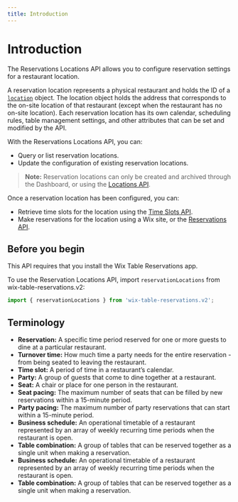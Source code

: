```yaml
---
title: Introduction
---
```


# Introduction

The Reservations Locations API allows you to configure reservation settings for a restaurant location. 

A reservation location represents a physical restaurant and holds the ID of a [`location`](https://www.wix.com/velo/reference/wix-business-tools-v2/locations/introduction) object. The location object holds the address that corresponds to the on-site location of that restaurant (except when the restaurant has no on-site location). Each reservation location has its own calendar, scheduling rules, table management settings, and other attributes that can be set and modified by the API.

With the Reservations Locations API, you can:
* Query or list reservation locations.
* Update the configuration of existing reservation locations.
  
>**Note:** Reservation locations can only be created and archived through the Dashboard, or using the [Locations API](https://www.wix.com/velo/reference/wix-business-tools-v2/locations/introduction).

Once a reservation location has been configured, you can:
* Retrieve time slots for the location using the [Time Slots API](https://www.wix.com/velo/reference/wix-table-reservations-v2/timeslots).
* Make reservations for the location using a Wix site, or the [Reservations API](https://www.wix.com/velo/reference/wix-table-reservations-v2/reservations).

## Before you begin
This API requires that you install the Wix Table Reservations app.

To use the Reservation Locations API, import `reservationLocations` from wix-table-reservations.v2:

```js
import { reservationLocations } from 'wix-table-reservations.v2';
```

## Terminology
* **Reservation:** A specific time period reserved for one or more guests to dine at a particular restaurant.
* **Turnover time:** How much time a party needs for the entire reservation - from being seated to leaving the restaurant.
* **Time slot:** A period of time in a restaurant’s calendar.
* **Party:** A group of guests that come to dine together at a restaurant.
* **Seat:** A chair or place for one person in the restaurant.
* **Seat pacing:** The maximum number of seats that can be filled by new reservations within a 15-minute period.
* **Party pacing:** The maximum number of party reservations that can start within a 15-minute period.
* **Business schedule:** An operational timetable of a restaurant represented by an array of weekly recurring time periods when the restaurant is open.
* **Table combination:** A group of tables that can be reserved together as a single unit when making a reservation.
* **Business schedule:** An operational timetable of a restaurant represented by an array of weekly recurring time periods when the restaurant is open.
* **Table combination:** A group of tables that can be reserved together as a single unit when making a reservation.
